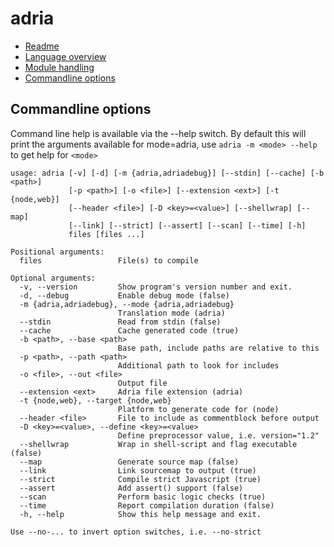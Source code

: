 adria
=====

- <a href="//github.com/sinesc/adria/blob/master/README.md">Readme</a>
- <a href="//github.com/sinesc/adria/blob/master/doc/overview.md">Language overview</a>
- <a href="//github.com/sinesc/adria/blob/master/doc/modules.md">Module handling</a>
- <a href="//github.com/sinesc/adria/blob/master/doc/commandline.md">Commandline options</a>

Commandline options
-------------------

Command line help is available via the --help switch. By default this will print the arguments available for mode=adria, use `adria -m <mode> --help` to get
help for `<mode>`

```
usage: adria [-v] [-d] [-m {adria,adriadebug}] [--stdin] [--cache] [-b <path>]
             [-p <path>] [-o <file>] [--extension <ext>] [-t {node,web}]
             [--header <file>] [-D <key>=<value>] [--shellwrap] [--map]
             [--link] [--strict] [--assert] [--scan] [--time] [-h]
             files [files ...]

Positional arguments:
  files                 File(s) to compile

Optional arguments:
  -v, --version         Show program's version number and exit.
  -d, --debug           Enable debug mode (false)
  -m {adria,adriadebug}, --mode {adria,adriadebug}
                        Translation mode (adria)
  --stdin               Read from stdin (false)
  --cache               Cache generated code (true)
  -b <path>, --base <path>
                        Base path, include paths are relative to this
  -p <path>, --path <path>
                        Additional path to look for includes
  -o <file>, --out <file>
                        Output file
  --extension <ext>     Adria file extension (adria)
  -t {node,web}, --target {node,web}
                        Platform to generate code for (node)
  --header <file>       File to include as commentblock before output
  -D <key>=<value>, --define <key>=<value>
                        Define preprocessor value, i.e. version="1.2"
  --shellwrap           Wrap in shell-script and flag executable (false)
  --map                 Generate source map (false)
  --link                Link sourcemap to output (true)
  --strict              Compile strict Javascript (true)
  --assert              Add assert() support (false)
  --scan                Perform basic logic checks (true)
  --time                Report compilation duration (false)
  -h, --help            Show this help message and exit.

Use --no-... to invert option switches, i.e. --no-strict
```
